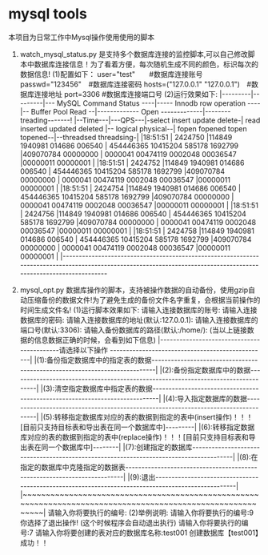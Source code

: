 # mysql tools
本项目为日常工作中Mysql操作使用使用的脚本
1. watch_mysql_status.py 是支持多个数据库连接的监控脚本,可以自己修改脚本中数据库连接信息！为了看着方便，每次随机生成不同的颜色，标识每次的数据信息!
	(1)配置如下：
		user="test"　　#数据库连接账号
		passwd="123456"　#数据库连接密码
		hosts=("127.0.0.1" "127.0.0.1")　#数据库连接地址
		port=3306 #数据库连接端口号
	(2)运行效果如下:
		|---------|---------|--- MySQL Command Status ----|----- Innodb row operation ----|-- Buffer Pool Read --|------------- Open -------------|--------treading-------!
		|--Time---|---QPS---|-select insert update delete-| read inserted updated deleted |-- logical  physical--| fopen fopened topen topened--|--threadsed threadsing-|
		|18:51:51 | 2424750 |114849 1940981 014686 006540 | 454446365 10415204 585178 1692799 |409070784 00000000 | 0000041 00474119 0002048 00036547 |00000011 00000001 |
		|18:51:51 | 2424752 |114849 1940981 014686 006540 | 454446365 10415204 585178 1692799 |409070784 00000000 | 0000041 00474119 0002048 00036547 |00000011 00000001 |
		|18:51:51 | 2424754 |114849 1940981 014686 006540 | 454446365 10415204 585178 1692799 |409070784 00000000 | 0000041 00474119 0002048 00036547 |00000011 00000001 |
		|18:51:51 | 2424756 |114849 1940981 014686 006540 | 454446365 10415204 585178 1692799 |409070784 00000000 | 0000041 00474119 0002048 00036547 |00000011 00000001 |
		|18:51:51 | 2424758 |114849 1940981 014686 006540 | 454446365 10415204 585178 1692799 |409070784 00000000 | 0000041 00474119 0002048 00036547 |00000011 00000001 |
		|------------------------------------------------------------------------------------------------------------------------------------------------------------------
		
2. mysql_opt.py 数据库操作的脚本，支持被操作数据的自动备份，使用gzip自动压缩备份的数据文件!为了避免生成的备份文件名字重复，会根据当前操作的时间生成文件名!
	(1)运行脚本效果如下:
		请输入连接数据库的账号:
		请输入连接数据库的密码:
		请输入连接数据库的地址(默认:127.0.0.1):
		请输入连接数据库的端口号(默认:3306):
		请输入备份数据库的路径(默认:/home/):
		(当以上链接数据的信息数据正确的时候，会看到如下信息)
		|-------------------------------------------请选择以下操作 -------------------------------------------------|
		|(1):备份指定数据库中的指定表的数据---------------------------------------------------------------------------|
		|(2):备份指定数据库中的数据----------------------------------------------------------------------------------|
		|(3):清空指定数据库中指定表的数据----------------------------------------------------------------------------|
		|(4):导入指定数据库的数据-----------------------------------------------------------------------------------|
		|(5):转移指定数据库对应的表的数据到指定的表中(insert操作)！！！[目前只支持目标表和导出表在同一个数据库中]---------|
		|(6):转移指定数据库对应的表的数据到指定的表中(replace操作)！！！[目前只支持目标表和导出表在同一个数据库中]--------|
		|(7):创建指定的数据库---------------------------------------------------------------------------------------|
		|(8):在指定的数据库中克隆指定的数据表-------------------------------------------------------------------------|
		|(9):退出---------------------------------------------------------------------------------------------------|
		|~~~~~~~~~~~~~~~~~~~~~~~~~~~~~~~~~~~~~~~~~~~~~~~~~~~~~~~~~~~~~~~~~~~~~~~~~~~~~~~~~~~~~~~~~~~~~~~~~~~~~~~~~~~|
		请输入你将要执行的编号:
	(2)举例说明:
		请输入你将要执行的编号:9
			你选择了退出操作!
			(这个时候程序会自动退出执行)
		请输入你将要执行的编号:7 
			请输入你将要创建的表对应的数据库名称:test001
			创建数据库【test001】成功！！
